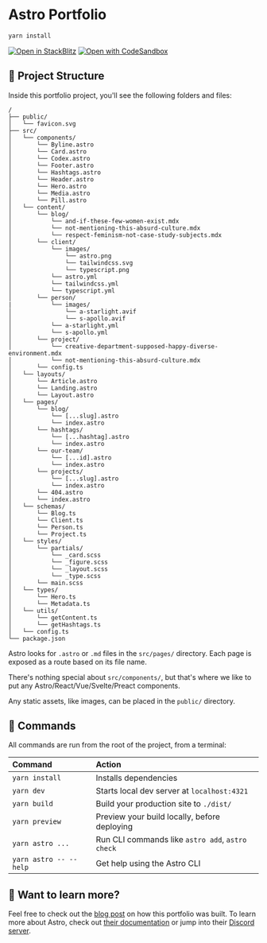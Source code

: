 # Astro Portfolio

```sh
yarn install
```

[![Open in StackBlitz](https://developer.stackblitz.com/img/open_in_stackblitz.svg)](https://stackblitz.com/github/jphat/portfolio)
[![Open with CodeSandbox](https://assets.codesandbox.io/github/button-edit-lime.svg)](https://codesandbox.io/p/sandbox/github/jphat/portfolio)


## 🚀 Project Structure

Inside this portfolio project, you'll see the following folders and files:

```text
/
├── public/
│   └── favicon.svg
├── src/
│   └── components/
│       └── Byline.astro
│       └── Card.astro
│       └── Codex.astro
│       └── Footer.astro
│       └── Hashtags.astro
│       └── Header.astro
│       └── Hero.astro
│       └── Media.astro
│       └── Pill.astro
│   └── content/
│       └── blog/
│           └── and-if-these-few-women-exist.mdx
│           └── not-mentioning-this-absurd-culture.mdx
│           └── respect-feminism-not-case-study-subjects.mdx
│       └── client/
│           └── images/
│               └── astro.png
│               └── tailwindcss.svg
│               └── typescript.png
│           └── astro.yml
│           └── tailwindcss.yml
│           └── typescript.yml
│       └── person/
|           └── images/
│               └── a-starlight.avif
│               └── s-apollo.avif
│           └── a-starlight.yml
│           └── s-apollo.yml
│       └── project/
│           └── creative-department-supposed-happy-diverse-environment.mdx
│           └── not-mentioning-this-absurd-culture.mdx
│       └── config.ts
│   └── layouts/
│       └── Article.astro
│       └── Landing.astro
│       └── Layout.astro
│   └── pages/
│       └── blog/
│           └── [...slug].astro
│           └── index.astro
│       └── hashtags/
│           └── [...hashtag].astro
│           └── index.astro
│       └── our-team/
│           └── [...id].astro
│           └── index.astro
│       └── projects/
│           └── [...slug].astro
│           └── index.astro
│       └── 404.astro
│       └── index.astro
│   └── schemas/
│       └── Blog.ts
│       └── Client.ts
│       └── Person.ts
│       └── Project.ts
│   └── styles/
│       └── partials/
│           └── _card.scss
│           └── _figure.scss
│           └── _layout.scss
│           └── _type.scss
│       └── main.scss
│   └── types/
│       └── Hero.ts
│       └── Metadata.ts
│   └── utils/
│       └── getContent.ts
│       └── getHashtags.ts
│   └── config.ts
└── package.json
```

Astro looks for `.astro` or `.md` files in the `src/pages/` directory. Each page is exposed as a route based on its file name.

There's nothing special about `src/components/`, but that's where we like to put any Astro/React/Vue/Svelte/Preact components.

Any static assets, like images, can be placed in the `public/` directory.

## 🧞 Commands

All commands are run from the root of the project, from a terminal:

| Command                  | Action                                           |
| :----------------------- | :----------------------------------------------- |
| `yarn install`           | Installs dependencies                            |
| `yarn dev`               | Starts local dev server at `localhost:4321`      |
| `yarn build`             | Build your production site to `./dist/`          |
| `yarn preview`           | Preview your build locally, before deploying     |
| `yarn astro ...`         | Run CLI commands like `astro add`, `astro check` |
| `yarn astro -- --help`   | Get help using the Astro CLI                     |

## 👀 Want to learn more?
Feel free to check out the [blog post](https://josephat.me/blog/astro-portfolio-redux/) on how this portfolio was built. To learn more about Astro, check out [their documentation](https://docs.astro.build) or jump into their [Discord server](https://astro.build/chat).

